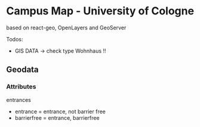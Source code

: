 # Campus Map - University of Cologne

based on react-geo, OpenLayers and GeoServer

Todos:

- GIS DATA -> check type Wohnhaus !!

## Geodata

### Attributes

entrances

- entrance = entrance, not barrier free
- barrierfree = entrance, barrierfree

